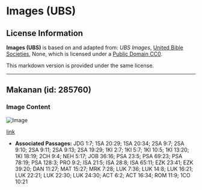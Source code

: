 # Images (UBS)

## License Information

**Images (UBS)** is based on and adapted from: _UBS Images_, [United Bible Societies](https://unitedbiblesocieties.org/), None, which is licensed under a [Public Domain CC0](https://creativecommons.org/public-domain/cc0/).

This markdown version is provided under the same license.



--------------------------------

## Makanan (id: 285760)

### Image Content

![Image](https://cdn.aquifer.bible/aquifer-content/resources/Media/WEB-0476_meal.jpg)

[link](https://cdn.aquifer.bible/aquifer-content/resources/Media/WEB-0476_meal.jpg)

* **Associated Passages:** JDG 1:7; 1SA 20:29; 1SA 20:34; 2SA 9:7; 2SA 9:10; 2SA 9:11; 2SA 9:13; 2SA 19:29; 1KI 2:7; 1KI 5:7; 1KI 10:5; 1KI 13:20; 1KI 18:19; 2CH 9:4; NEH 5:17; JOB 36:16; PSA 23:5; PSA 69:23; PSA 78:19; PSA 128:3; PRO 9:2; ISA 21:5; ISA 28:8; ISA 65:11; EZK 23:41; EZK 39:20; DAN 11:27; MAT 15:27; MRK 7:28; LUK 7:36; LUK 14:8; LUK 16:21; LUK 22:21; LUK 22:30; LUK 24:30; ACT 6:2; ACT 16:34; ROM 11:9; 1CO 10:21


